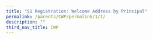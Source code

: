 ```yaml
---
title: "S1 Registration: Welcome Address by Principal"
permalink: /parents/CWP/permalink/1/1/
description: ""
third_nav_title: CWP
---
```



